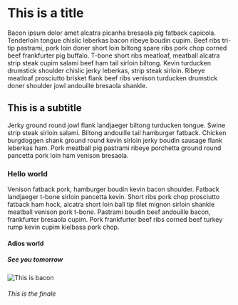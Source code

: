 # This is a title 
Bacon ipsum dolor amet alcatra picanha bresaola pig fatback capicola. Tenderloin tongue chislic leberkas bacon ribeye boudin cupim. Beef ribs tri-tip pastrami, pork loin doner short loin biltong spare ribs pork chop corned beef frankfurter pig buffalo. T-bone short ribs meatloaf, meatball alcatra strip steak cupim salami beef ham tail sirloin biltong. Kevin turducken drumstick shoulder chislic jerky leberkas, strip steak sirloin. Ribeye meatloaf prosciutto brisket flank beef ribs venison turducken drumstick doner shoulder jowl andouille bresaola shankle.
## This is a subtitle
Jerky ground round jowl flank landjaeger biltong turducken tongue. Swine strip steak sirloin salami. Biltong andouille tail hamburger fatback. Chicken burgdoggen shank ground round kevin sirloin jerky boudin sausage flank leberkas ham. Pork meatball pig pastrami ribeye porchetta ground round pancetta pork loin ham venison bresaola.
### Hello world
Venison fatback pork, hamburger boudin kevin bacon shoulder. Fatback landjaeger t-bone sirloin pancetta kevin. Short ribs pork chop prosciutto fatback ham hock, alcatra short loin ball tip filet mignon sirloin shankle meatball venison pork t-bone. Pastrami boudin beef andouille bacon, frankfurter bresaola cupim. Pork frankfurter beef ribs corned beef turkey rump kevin cupim kielbasa pork chop.
#### Adios world
##### See you tomorrow 
![This is bacon](https://heygrillhey.com/wp-content/uploads/2015/08/Homemade-Bacon-Featured.png)
###### This is the finale
